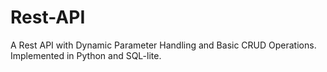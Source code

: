 # Rest-API
A Rest API with Dynamic Parameter Handling and Basic CRUD Operations. Implemented in Python and SQL-lite.
